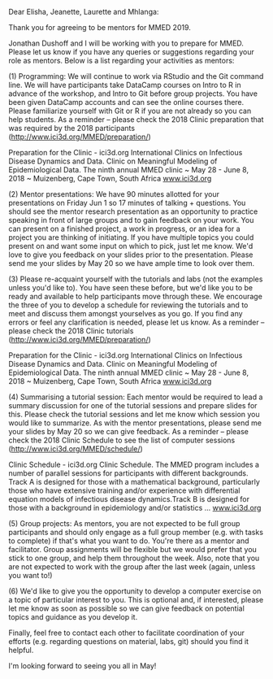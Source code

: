 
Dear Elisha, Jeanette, Laurette and Mhlanga:

Thank you for agreeing to be mentors for MMED 2019.

Jonathan Dushoff and I will be working with you to prepare for MMED. Please let us know if you have any queries or suggestions regarding your role as mentors. Below is a list regarding your activities as mentors:

(1) Programming: We will continue to work via RStudio and the Git command line. We will have participants take DataCamp courses on Intro to R in advance of the workshop, and Intro to Git before group projects. You have been given DataCamp accounts and can see the online courses there. Please familiarize yourself with Git or R if you are not already so you can help students. As a reminder – please check the 2018 Clinic preparation that was required by the 2018 participants (http://www.ici3d.org/MMED/preparation/)

Preparation for the Clinic - ici3d.org
International Clinics on Infectious Disease Dynamics and Data. Clinic on Meaningful Modeling of Epidemiological Data. The ninth annual MMED clinic ~ May 28 - June 8, 2018 ~ Muizenberg, Cape Town, South Africa
www.ici3d.org

 

(2) Mentor presentations: We have 90 minutes allotted for your presentations on Friday Jun 1 so 17 minutes of talking + questions. You should see the mentor research presentation as an opportunity to practice speaking in front of large groups and to gain feedback on your work. You can present on a finished project, a work in progress, or an idea for a project you are thinking of initiating. If you have multiple topics you could present on and want some input on which to pick, just let me know. We'd love to give you feedback on your slides prior to the presentation. Please send me your slides by May 20 so we have ample time to look over them.

 

(3) Please re-acquaint yourself with the tutorials and labs (not the examples unless you'd like to). You have seen these before, but we'd like you to be ready and available to help participants move through these. We encourage the three of you to develop a schedule for reviewing the tutorials and to meet and discuss them amongst yourselves as you go. If you find any errors or feel any clarification is needed, please let us know. As a reminder – please check the 2018 Clinic tutorials (http://www.ici3d.org/MMED/preparation/)

Preparation for the Clinic - ici3d.org
International Clinics on Infectious Disease Dynamics and Data. Clinic on Meaningful Modeling of Epidemiological Data. The ninth annual MMED clinic ~ May 28 - June 8, 2018 ~ Muizenberg, Cape Town, South Africa
www.ici3d.org

 

(4) Summarising a tutorial session: Each mentor would be required to lead a summary discussion for one of the tutorial sessions and prepare slides for this. Please check the tutorial sessions and let me know which session you would like to summarize. As with the mentor presentations, please send me your slides by May 20 so we can give feedback. As a reminder – please check the 2018 Clinic Schedule to see the list of computer sessions (http://www.ici3d.org/MMED/schedule/)

Clinic Schedule - ici3d.org
Clinic Schedule. The MMED program includes a number of parallel sessions for participants with different backgrounds. Track A is designed for those with a mathematical background, particularly those who have extensive training and/or experience with differential equation models of infectious disease dynamics.Track B is designed for those with a background in epidemiology and/or statistics ...
www.ici3d.org

 

(5) Group projects: As mentors, you are not expected to be full group participants and should only engage as a full group member (e.g. with tasks to complete) if that's what you want to do. You're there as a mentor and facilitator. Group assignments will be flexible but we would prefer that you stick to one group, and help them throughout the week. Also, note that you are not expected to work with the group after the last week (again, unless you want to!)

 

(6) We'd like to give you the opportunity to develop a computer exercise on a topic of particular interest to you. This is optional and, if interested, please let me know as soon as possible so we can give feedback on potential topics and guidance as you develop it.

 

Finally, feel free to contact each other to facilitate coordination of your efforts (e.g. regarding questions on material, labs, git) should you find it helpful.

I'm looking forward to seeing you all in May!

 
